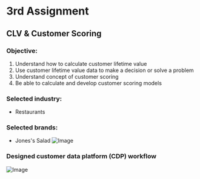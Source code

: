 # 3rd Assignment 
## CLV & Customer Scoring
### Objective:
1. Understand how to calculate customer lifetime value
2. Use customer lifetime value data to make a decision or solve a problem
3. Understand concept of customer scoring
4. Be able to calculate and develop customer scoring models
### Selected industry: 
* Restaurants
### Selected brands: 
* Jones's Salad
![Image]()
### Designed customer data platform (CDP) workflow
![Image]()
